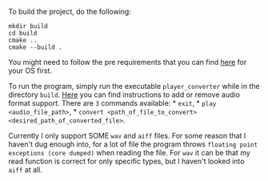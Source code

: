 To build the project, do the following:
```
mkdir build
cd build
cmake ..
cmake --build .
```

You might need to follow the pre requirements that you can find
[here](http://portaudio.com/docs/v19-doxydocs/tutorial_start.html)
for your OS first.

To run the program, simply run the executable `player_converter`
while in the directory `build`. [Here](src/formats/README.md)
you can find instructions to add or remove audio format support.
There are `3` commands available:
    * `exit`,
    * `play <audio_file_path>`,
    * `convert <path_of_file_to_convert> <desired_path_of_converted_file>`.

Currently I only support SOME `wav` and `aiff` files. For some reason that
I haven't dug enough into, for a lot of file the program throws
`floating point exceptions (core dumped)` when reading the file.
For `wav` it can be that my read function is correct for only specific
types, but I haven't looked into `aiff` at all.
